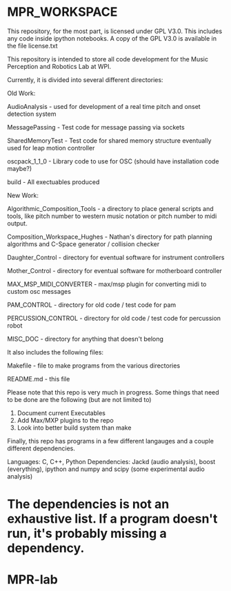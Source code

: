 MPR_WORKSPACE
=============

This repository, for the most part, is licensed under GPL V3.0.  This includes any code inside ipython notebooks.  A copy of the GPL V3.0 is available in the file license.txt

This repository is intended to store all code development for the Music Perception and Robotics Lab at WPI.

Currently, it is divided into several different directories:

Old Work:

AudioAnalysis - used for development of a real time pitch and onset detection system

MessagePassing - Test code for message passing via sockets

SharedMemoryTest - Test code for shared memory structure eventually used for leap motion controller

oscpack_1_1_0 - Library code to use for OSC (should have installation code maybe?)

build - All exectuables produced 

New Work:

Algorithmic_Composition_Tools - a directory to place general scripts and tools, like pitch number to western music notation or pitch number to midi output.  

Composition_Workspace_Hughes - Nathan's directory for path planning algorithms and C-Space generator / collision checker

Daughter_Control - directory for eventual software for instrument controllers

Mother_Control - directory for eventual software for motherboard controller

MAX_MSP_MIDI_CONVERTER - max/msp plugin for converting midi to custom osc messages

PAM_CONTROL - directory for old code / test code for pam

PERCUSSION_CONTROL - directory for old code / test code for percussion robot

MISC_DOC - directory for anything that doesn't belong


It also includes the following files:

Makefile - file to make programs from the various directories

README.md - this file

Please note that this repo is very much in progress. Some things that need to be done are the following (but are not limited to)
1) Document current Executables
2) Add Max/MXP plugins to the repo
3) Look into better build system than make

Finally, this repo has programs in a few different langauges and a couple different dependencies.

Languages: C, C++, Python
Dependencies: Jackd (audio analysis), boost (everything), ipython and numpy and scipy (some experimental audio analysis)

The dependencies is not an exhaustive list.  If a program doesn't run, it's probably missing a dependency.
=======
# MPR-lab

